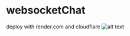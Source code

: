 # websocketChat
deploy with render.com and cloudflare
![alt text](https://github.com/399strix/websocketChat/assets/98533375/e73e6d34-2d88-44f1-b1d4-d20dfe037c84)
